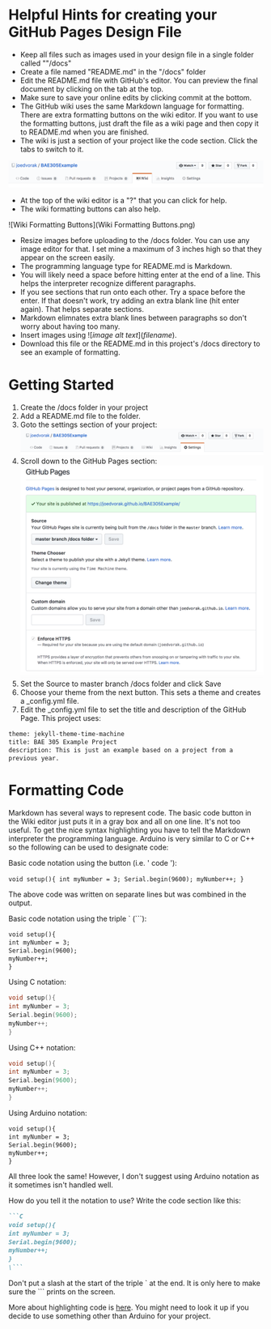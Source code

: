 # Helpful Hints for creating your GitHub Pages Design File
* Keep all files such as images used in your design file in a single folder called ""/docs"
* Create a file named "README.md" in the "/docs" folder
* Edit the README.md file with GitHub's editor. You can preview the final document by clicking on the tab at the top.
* Make sure to save your online edits by clicking commit at the bottom.
* The GitHub wiki uses the same Markdown language for formatting. There are extra formatting buttons on the wiki editor. If you want to use the formatting buttons, just draft the file as a wiki page and then copy it to README.md when you are finished.
* The wiki is just a section of your project like the code section. Click the tabs to switch to it.

![Wiki Tab Highlighted](WikiSection.png)

* At the top of the wiki editor is a "?" that you can click for help.
* The wiki formatting buttons can also help.

![Wiki Formatting Buttons](Wiki Formatting Buttons.png)

* Resize images before uploading to the /docs folder. You can use any image editor for that. I set mine a maximum of 3 inches high so that they appear on the screen easily.
* The programming language type for README.md is Markdown.
* You will likely need a space before hitting enter at the end of a line. This helps the interpreter recognize different paragraphs.
* If you see sections that run onto each other. Try a space before the enter. If that doesn't work, try adding an extra blank line (hit enter again). That helps separate sections.
* Markdown elimnates extra blank lines between paragraphs so don't worry about having too many.
* Insert images using \!\[*image alt text*](*filename*). 
* Download this file or the README.md in this project's /docs directory to see an example of formatting.

# Getting Started
1. Create the /docs folder in your project
2. Add a README.md file to the folder.
3. Goto the settings section of your project:
![Settings Tab](SettingsSection.png)
4. Scroll down to the GitHub Pages section:
![GitHub Pages Section](GitHubPages_Setting_Section.png)
5. Set the Source to master branch /docs folder and click Save
6. Choose your theme from the next button. This sets a theme and creates a \_config.yml file.
7. Edit the \_config.yml file to set the title and description of the GitHub Page. This project uses:

```
theme: jekyll-theme-time-machine
title: BAE 305 Example Project
description: This is just an example based on a project from a previous year.
```


# Formatting Code

Markdown has several ways to represent code. The basic code button in the Wiki editor just puts it in a gray box and all on one line. It's not too useful. To get the nice syntax highlighting you have to tell the Markdown interpreter the programming language. Arduino is very similar to C or C++ so the following can be used to designate code:

Basic code notation using the button (i.e. \' code \'): 

`
void setup(){
int myNumber = 3;
Serial.begin(9600);
myNumber++;
}
`

The above code was written on separate lines but was combined in the output.

Basic code notation using the triple \` (\```): 

```
void setup(){
int myNumber = 3;
Serial.begin(9600);
myNumber++;
}
```

Using C notation:

```C
void setup(){
int myNumber = 3;
Serial.begin(9600);
myNumber++;
}
```

Using C++ notation:

```C++
void setup(){
int myNumber = 3;
Serial.begin(9600);
myNumber++;
}
```

Using Arduino notation:
```Arduino
void setup(){
int myNumber = 3;
Serial.begin(9600);
myNumber++;
}
```

All three look the same! However, I don't suggest using Arduino notation as it sometimes isn't handled well.

How do you tell it the notation to use?
Write the code section like this:

```Markdown
```C
void setup(){
int myNumber = 3;
Serial.begin(9600);
myNumber++;
}
\```
```

Don't put a slash at the start of the triple \` at the end. It is only here to make sure the \``` prints on the screen.

More about highlighting code is [here](https://help.github.com/articles/creating-and-highlighting-code-blocks/). You might need to look it up if you decide to use something other than Arduino for your project. 
